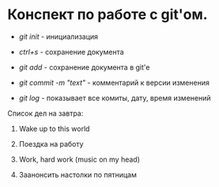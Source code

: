 # Конспект по работе с git'ом.

* *git init* - инициализация
* *ctrl+s* - сохранение документа
* *git add* - сохранение документа в git'e
* *git commit -m "text"* - комментарий к версии изменения

* *git log* - показывает все комиты, дату, время изменений

Список дел на завтра:

1. Wake up to this world

2. Поездка на работу

3. Work, hard work (music on my head)

4. Заанонсить настолки по пятницам